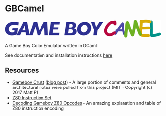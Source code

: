 # GBCamel

![logo](media/logo_thin.png)

A Game Boy Color Emulator written in OCaml

See documentation and installation instructions [here](https://charlesaverill.github.io/GBCamel)

## Resources

- [Gameboy Crust](https://github.com/mattbruv/Gameboy-Crust) ([blog post](https://mattbruv.github.io/gameboy-crust/)) - A large portion of comments and general architectural notes were pulled from this project (MIT - Copyright (c) 2017 Matt P)
- [Z80 Instruction Set](https://gbdev.io/pandocs/CPU_Instruction_Set.html)
- [Decoding Gameboy Z80 Opcodes](https://gb-archive.github.io/salvage/decoding_gbz80_opcodes/Decoding%20Gamboy%20Z80%20Opcodes.html) - An amazing explanation and table of Z80 instruction encoding
